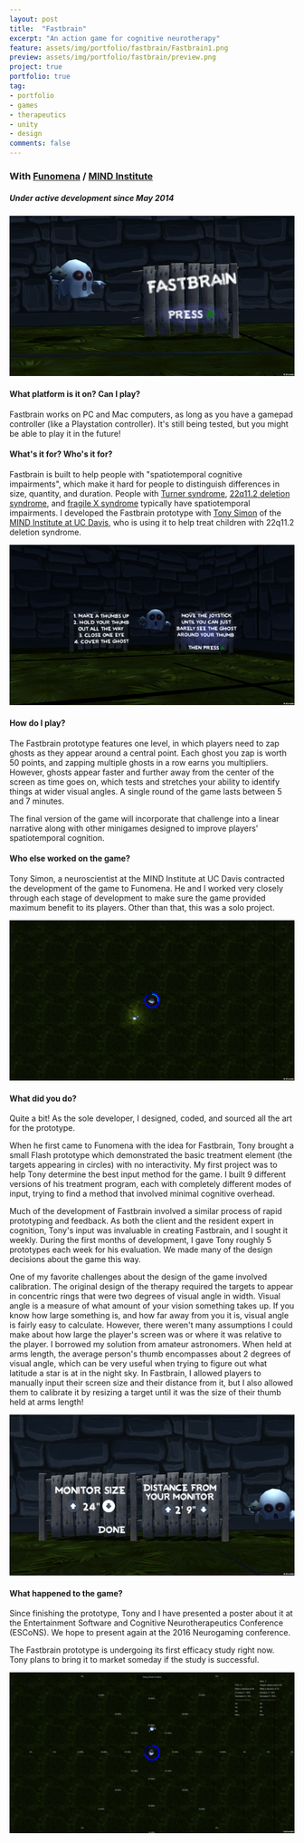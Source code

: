 ```yaml
---
layout: post
title:  "Fastbrain"
excerpt: "An action game for cognitive neurotherapy"
feature: assets/img/portfolio/fastbrain/Fastbrain1.png
preview: assets/img/portfolio/fastbrain/preview.png
project: true
portfolio: true
tag:
- portfolio
- games
- therapeutics
- unity
- design
comments: false
---
```


### With [Funomena](http://www.funomena.com) / [MIND Institute](http://www.ucdmc.ucdavis.edu/mindinstitute/)

##### Under active development since May 2014
<img class="img-rounded img-responsive" src="/assets/img/portfolio/fastbrain/Fastbrain6.png"/></a>
	<small></small>

#### What platform is it on?  Can I play?
Fastbrain works on PC and Mac computers, as long as you have a gamepad controller (like a Playstation controller).  It's still being tested, but you might be able to play it in the future!

#### What's it for?  Who's it for?
Fastbrain is built to help people with "spatiotemporal cognitive impairments", which make it hard for people to distinguish differences in size, quantity, and duration.  People with [Turner syndrome](https://en.wikipedia.org/wiki/Turner_syndrome), [22q11.2 deletion syndrome](https://en.wikipedia.org/wiki/DiGeorge_syndrome), and [fragile X syndrome](https://en.wikipedia.org/wiki/Fragile_X_syndrome) typically have spatiotemporal impairments.  I developed the Fastbrain prototype with [Tony Simon](http://www.ucdmc.ucdavis.edu/mindinstitute/ourteam/faculty/simon.html) of the [MIND Institute at UC Davis](http://www.ucdmc.ucdavis.edu/mindinstitute/), who is using it to help treat children with 22q11.2 deletion syndrome.

<img class="img-rounded img-responsive" src="/assets/img/portfolio/fastbrain/Fastbrain3.png"/>
	<small></small>

#### How do I play?
The Fastbrain prototype features one level, in which players need to zap ghosts as they appear around a central point.  Each ghost you zap is worth 50 points, and zapping multiple ghosts in a row earns you multipliers.  However, ghosts appear faster and further away from the center of the screen as time goes on, which tests and stretches your ability to identify things at wider visual angles.  A single round of the game lasts between 5 and 7 minutes.

The final version of the game will incorporate that challenge into a linear narrative along with other minigames designed to improve players' spatiotemporal cognition.

#### Who else worked on the game?
Tony Simon, a neuroscientist at the MIND Institute at UC Davis contracted the development of the game to Funomena.  He and I worked very closely through each stage of development to make sure the game provided maximum benefit to its players.  Other than that, this was a solo project.

<img class="img-rounded img-responsive" src="/assets/img/portfolio/fastbrain/Fastbrain5.png"/>
	<small></small>

#### What did you do?
Quite a bit!  As the sole developer, I designed, coded, and sourced all the art for the prototype.

When he first came to Funomena with the idea for Fastbrain, Tony brought a small Flash prototype which demonstrated the basic treatment element (the targets appearing in circles) with no interactivity.  My first project was to help Tony determine the best input method for the game.  I built 9 different versions of his treatment program, each with completely different modes of input, trying to find a method that involved minimal cognitive overhead.

Much of the development of Fastbrain involved a similar process of rapid prototyping and feedback.  As both the client and the resident expert in cognition, Tony's input was invaluable in creating Fastbrain, and I sought it weekly.  During the first months of development, I gave Tony roughly 5 prototypes each week for his evaluation.  We made many of the design decisions about the game this way.

One of my favorite challenges about the design of the game involved calibration.  The original design of the therapy required the targets to appear in concentric rings that were two degrees of visual angle in width.  Visual angle is a measure of what amount of your vision something takes up.  If you know how large something is, and how far away from you it is, visual angle is fairly easy to calculate.  However, there weren't many assumptions I could make about how large the player's screen was or where it was relative to the player.  I borrowed my solution from amateur astronomers.  When held at arms length, the average person's thumb encompasses about 2 degrees of visual angle, which can be very useful when trying to figure out what latitude a star is at in the night sky.  In Fastbrain, I allowed players to manually input their screen size and their distance from it, but I also allowed them to calibrate it by resizing a target until it was the size of their thumb held at arms length!

<img class="img-rounded img-responsive" src="/assets/img/portfolio/fastbrain/Fastbrain7.png"/>
	<small></small>

#### What happened to the game?
Since finishing the prototype, Tony and I have presented a poster about it at the Entertainment Software and Cognitive Neurotherapeutics Conference (ESCoNS).  We hope to present again at the 2016 Neurogaming conference.

The Fastbrain prototype is undergoing its first efficacy study right now.  Tony plans to bring it to market someday if the study is successful.

<img class="img-rounded img-responsive" src="/assets/img/portfolio/fastbrain/Fastbrain2.png"/>
	<small></small>
	